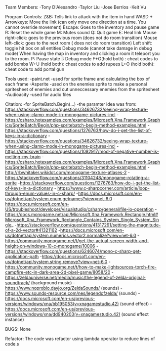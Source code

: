 Team Members: 
-Tony D'Alesandro
-Taylor Liu
-Jose Berrios 
-Keit Vu

Program Controls: 
    Z&B: Tells link to attack with the item in hand
    WASD + Arrowkeys: Move the link (can only move one direction at a time. You cannot override movement)
    Escape: Goes to the inventory  and pause game
    R: Reset the whole game
    M: Mutes sound 
    Q: Quit game
    E: Heal link
    Mouse right-click: goes to the previous room (does not do room transition)
    Mouse left-click: goes to the next room ( does not do room transition)
    Left shift: toggle hit box on all entities Debug mode (cannot take damage in debug mode)
        When having the map in inventory and clicking a room it teleport you to the room.
    P: Pause state
    |: Debug mode
    F+G(hold both) : cheat codes to add bombs
    W+U (hold both): cheat codes to add rupees
    L+O (hold both): cheat code to add portal gun

Tools used:
    -paint.net
        -used for sprite frame and calculating the box of each frame
    -Asperite
        -used on the enemies sprite to make a personal spritesheet of enemies
        and cut unneccessary enemies from the spritesheet
        -Audioacity
            -used for audio files

Citation:
    -for SpriteBatch.Begin(...)
        -the paramter idea was from:
        https://stackoverflow.com/questions/34626732/seeing-wrap-texture-when-using-clamp-mode-in-monogame-pictures-incl
        -https://csharp.hotexamples.com/examples/Microsoft.Xna.Framework.Graphics/SpriteBatch/Begin/php-spritebatch-begin-method-examples.html
        -https://stackoverflow.com/questions/1276763/how-do-i-get-the-list-of-keys-in-a-dictionary
        -https://stackoverflow.com/questions/34626732/seeing-wrap-texture-when-using-clamp-mode-in-monogame-pictures-incl
        -https://stackoverflow.com/questions/1082917/mod-of-negative-number-is-melting-my-brain
        -https://csharp.hotexamples.com/examples/Microsoft.Xna.Framework.Graphics/SpriteBatch/Begin/php-spritebatch-begin-method-examples.html
        -http://rbwhitaker.wikidot.com/monogame-texture-atlases-2 
        -https://stackoverflow.com/questions/31104248/monogame-rotating-a-sprite
        -https://stackoverflow.com/questions/1276763/how-do-i-get-the-list-of-keys-in-a-dictionary
       - https://www.c-sharpcorner.com/article/loop-through-enum-values-in-c-sharp/
        -https://docs.microsoft.com/en-us/dotnet/api/system.enum.getnames?view=net-6.0
        -https://docs.microsoft.com/en-US/troubleshoot/developer/visualstudio/csharp/general/file-io-operation
        -https://docs.monogame.net/api/Microsoft.Xna.Framework.Rectangle.html#Microsoft_Xna_Framework_Rectangle_Contains_System_Single_System_Single_
        -https://stackoverflow.com/questions/41317291/setting-the-magnitude-of-a-2d-vector#41321162
        -https://docs.microsoft.com/en-us/dotnet/api/system.numerics.vector2.normalize?view=net-6.0
        -https://community.monogame.net/t/get-the-actual-screen-width-and-height-on-windows-10-c-monogame/10006
        -https://stackoverflow.com/questions/6246074/mono-c-sharp-get-application-path
        -https://docs.microsoft.com/en-us/dotnet/api/system.string.remove?view=net-6.0
        -https://community.monogame.net/t/how-to-make-lightsources-torch-fire-campfire-etc-in-dark-area-2d-pixel-game/8058/20
        -https://zeldauniverse.net/media/music/the-legend-of-zelda-original-soundtrack/  (background music)
        -https://www.noproblo.dayjo.org/ZeldaSounds/ (sounds)
        -https://www.sounds-resource.com/nes/legendofzelda/   (sounds)
        -https://docs.microsoft.com/en-us/previous-versions/windows/xna/bb195053(v=xnagamestudio.42)  (sound effect)
        -https://docs.microsoft.com/en-us/previous-versions/windows/xna/dd940203(v=xnagamestudio.42)  (sound effect instance)
        
        
BUGS: None

Refactor:
The code was refactor using lambda operator to reduce lines of code.s
